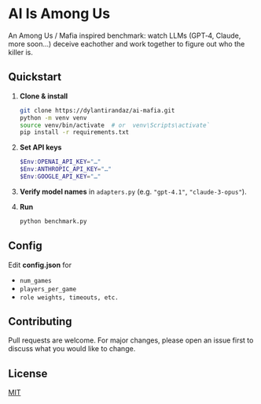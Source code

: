 # AI Is Among Us

An Among Us / Mafia inspired benchmark: watch LLMs (GPT‑4, Claude, more soon…) deceive eachother and work together to figure out who the killer is.

## Quickstart

1. **Clone & install**
   ```bash
   git clone https://dylantirandaz/ai-mafia.git
   python -m venv venv
   source venv/bin/activate  # or  venv\Scripts\activate`
   pip install -r requirements.txt
   ```

2. **Set API keys**
   ```powershell
   $Env:OPENAI_API_KEY="…"
   $Env:ANTHROPIC_API_KEY="…"
   $Env:GOOGLE_API_KEY="…"
   ```

3. **Verify model names** in `adapters.py` (e.g. `"gpt-4.1"`, `"claude-3-opus"`).

4. **Run**
   ```bash
   python benchmark.py
   ```

## Config

Edit **config.json** for  
- `num_games`  
- `players_per_game`  
- `role weights, timeouts, etc.`

## Contributing

Pull requests are welcome. For major changes, please open an issue first
to discuss what you would like to change.

## License

[MIT](https://choosealicense.com/licenses/mit/)
